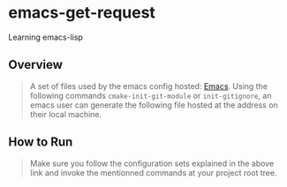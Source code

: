 # emacs-get-request
Learning emacs-lisp

## Overview
> A set of files used by the emacs config hosted: [Emacs](https://github.com/guyllaumedemers/Emacs/tree/master). Using the following commands ```cmake-init-git-module``` or ```init-gitignore```, an emacs user can generate the following file hosted at the address on their local machine.

## How to Run
> Make sure you follow the configuration sets explained in the above link and invoke the mentionned commands at your project root tree.
